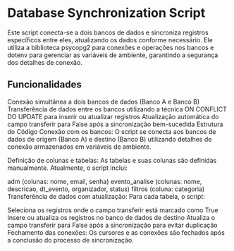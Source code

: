 # Database Synchronization Script
Este script conecta-se a dois bancos de dados e sincroniza registros específicos entre eles, atualizando os dados conforme necessário. Ele utiliza a biblioteca psycopg2 para conexões e operações nos bancos e dotenv para gerenciar as variáveis de ambiente, garantindo a segurança dos detalhes de conexão.

## Funcionalidades
Conexão simultânea a dois bancos de dados (Banco A e Banco B)
Transferência de dados entre os bancos utilizando a técnica ON CONFLICT DO UPDATE para inserir ou atualizar registros
Atualização automática do campo transferir para False após a sincronização bem-sucedida
Estrutura do Código
Conexão com os bancos: O script se conecta aos bancos de dados de origem (Banco A) e destino (Banco B) utilizando detalhes de conexão armazenados em variáveis de ambiente.

Definição de colunas e tabelas: As tabelas e suas colunas são definidas manualmente. Atualmente, o script inclui:

adm (colunas: nome, email, senha)
evento_analise (colunas: nome, descricao, dt_evento, organizador, status)
filtros (coluna: categoria)
Transferência de dados com atualização: Para cada tabela, o script:

Seleciona os registros onde o campo transferir está marcado como True
Insere ou atualiza os registros no banco de dados de destino
Atualiza o campo transferir para False após a sincronização para evitar duplicação
Fechamento das conexões: Os cursores e as conexões são fechados após a conclusão do processo de sincronização.


